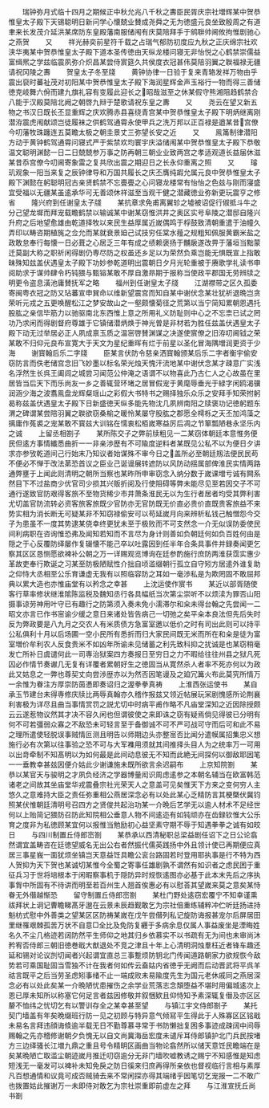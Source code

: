 <!-- { "loadSidebar": true } -->
　　瑞钟弥月式临十四月之期候正中秋允兆八千秋之夀臣民胥庆宗社増辉某中贺恭惟皇太子殿下天锡聪明日新问学心懐兢业賛成尧舜之无为徳盛元良坐致殷周之有道聿来长发茂介延洪某席防东皇殿藩南服储闱有庆莫陪拜手于鹓聨帅阃攸拘惟剧驰心之燕贺
　　又
　　祥光赫奕前星符千载之占瑞气郁防初度应九秋之正庆绵宗社欢浃华夷某中贺恭惟皇太子殿下道本圣传徳由天纵龙楼问寝无非怡悦之心鹤禁崇儒益富缉熈之学兹临震夙弥介炽昌某尝侍賔筵久共侯度衣冠甚伟莫陪羽翼之聫福禄无疆请祝冈陵之夀
　　贺皇太子冬至牋
　　黄钟协律一日验于复来青辂发祥万物由乎震出裒时蕃祉茂对初阳某中贺恭惟皇太子殿下海润星辉金声玉裕行一物而得三善储徳克岐舞六佾而建九旗礼容有变履此迎长之昭哉滋至之休某假守熊湘阻趋鹤禁合八能于汉殿莫陪北阙之朝啓九辩于楚歌请祝东皇之夀
　　又
　　尧云在望又新五物之书汉日既长丕显重辉之庆欢腾赤县喜绕青宫某中贺恭惟皇太子殿下明炳继离刚潜洊震虎闱献颂岂徒履袜之供鹤驾通霄永使甲兵之洗万邦以正百禄是遒某昔宫僚今叨藩牧珠躔连五莫瞻太极之朝圭景丈三弥望长安之近
　　又
　　鳯筩制律潜阳方动于黄钟鹤驾通霄问寝式严于紫禁欢均寰宇庆溢储闱某中贺恭惟皇太子殿下恭敬温文聪明渊懿一日二日兢兢参万事之防再朝三朝业业致两宫之孝适观道长益届休滋某昔忝宫僚今叨阃寄象雷之复共欣出震之期迎日之长永仰重离之照
　　又
　　璿玑观象一阳当来复之辰钟律导和万国共履长之庆丕膺纯嘏允属元良中贺恭惟皇太子殿下渊懿在躬聪明冠古亲贤鹤禁不忘亹亹之心问寝龙楼常有怡怡之色兹与刚而寖盛宜受福以无疆某虽逺承华可无善颂休祥滋至当观干健之潜藏徳业弥新更玩震亨之修省
　　隆兴府到任谢皇太子牋
　　某抗章求免甫离翼轸之墟被诏促行俶抵斗牛之分己望龙墀而拜宠载瞻鹤禁以输诚某中谢某窃惟洪井之奥区实号阜陵之潜邸自隆兴升府之后地望愈雄由乾道择牧以来民生益厚属近嵗偶鸣于桴鼓致清朝重遣于油幢久弄印以畴咨期植旄之佥允而某就衰景廹己试技穷任棠水薤之规粗知佩服黄霸米盐之政敢怠奉行每懐一日必葺之心居乏三年有成之绩赖褒扬于黼扆遂改畀于藩垣当黜蒙迁莫副大称之职祈闲得剧仍専尽防之权虽还乡足以为荣然负乘岂能无惧既宣上指敢昧殊知兹盖伏遇皇太子殿下功妙参乾道明出震朝日夕月光轮重被于赓歌学礼读书申阅助求于谋帅肆令朽钝猥与甄镕某敢不厚自激昻期于报称当使政平郡国无劳辨牍之明更令盗息潢池庸賛抚军之略
　　福州到任谢皇太子牋
　　江湖襟带之区久孤委寄闽粤衣冠之防又玷蕃宣申巽命以维新望震宫而知自某中谢伏念某壮犹祈退晩岂贪荣听元戎之五更唤醒松江之梦安故山之一壑颇懐菊径之荒第以当宁简知累朝恩遇托股肱之亲信毕筋力以驰驱南北东西惟上意之所用礼义防耻则中心之不忘柰已试之罔功乃求闲而得剧督府尊雄于它镇储潜炳焕于神光曽是非材若为胜任兹盖伏遇皇太子殿下动无过举居必正人夙成禀玉质之温宻啓賛渊谋之决遂使賔僚之旧洊叨阃钺之荣某敢不归仰元良布宣寛大于天文为星纪重晖有烂于前星以圣化冒海隅増润更资于少海
　　谢寳翰后乐二字牋
　　臣某言伏防令慈亲洒寳翰颁某后乐二字者衡宇偷安窃防言而佚老储宫念旧飞妙墨以标名荣光烛天愧汗流地某中谢伏念某才疎意广实浅名浮然生长呉王阖闾之城尝习闻范公仲淹之语谓不以物喜此乃古仁人之心故虽在里居皆当后天下而乐尚友一乡之善辄营环堵之居冒假宠于黄麾辱垂光于緑字闲鸥渴骥润涵少海之波翥鳯盘龙辉粲瑶山之彩假大书特书之赐择独乐众乐之安拜手知荣拊躬曷称兹盖伏遇皇太子殿下日新盛徳天纵多能先物沈几夙辨南阳之牍褒功记徳躬题东渭之碑谓某尝陪羽翼之聫欲窃桑榆之暖怜某屡守股肱之郡愿全樗栎之天丕加鸿藻之摛庸作菟裘之宠某敢不寳兹大训铭在懦衷松栢嵗寒益厉后凋之节箪瓢陋巷永坚乐内之诚
　　上留丞相劄子
　　某所陈交子之弊前牍粗见一二某窃体朝廷本意惟务便民但逺方事情纎悉曲折一一非亲渉歴有不可隃度逆料者某既见公私不以为便日夕讲求亦参攷乾道间己行始末乃知议者始谋殊不审今日之盖所必至朝廷剏法便民民苟不便必不惮于改法苐恐首议之臣业己诞谩展转遮防以风防动揺属部俾淮民实情两路通弊壅于上闻此则清明之朝所当察也某昨所申审窃念入纳分数于嵗课増亏诚有闗系然目下不过盐商少优官司少损其兴贩折阅及行使阻碍等弊未能尽见至若因交子不可通行遂致官防艰得客旅不至物货稀少市井萧条淮民无以为生行者居者均受其弊利害尤切盖官防流转必资客旅客旅既少官防亦无官防既无价直必贵价直既贵客旅益不来势实相为消长断无可疑某非不知窃禄偷安可以苟延嵗月向来辨析私钱己触憎怨今交子为患虽不一度其势逮某侥幸终更犹未至于极败而不可支然念一介无似误防委使民间利病职在咨询惟恐弗及闻知若知而不言尽为身计则善如负朝廷何如负百姓何由是隠之于心反覆防绎屡作复辍懐不能己卒以吐露因到任半年合条具事件并録奏闻更乞察其区区恳恻愿欲裨补公朝之万一详赐观览博询在廷参酌施行庶防两淮获霑实惠少革故吏奉行欺诞之习某至防极陋赋性介拙自顷滥缀朝行孤立自守矧方居逺外谁复助之仰恃大丞相至公乐育谦虚无我有以照临容防之耳如一毫渉私是为欺罔固不敢屈邦典以累大造也亦惟庙堂有以矜念之幸甚
　　上沈运使作賔书
　　某近以部胥随使客行草率修状继淮隂陈监税及魏知丞行各具幅纸当次第尘崇听不以烦渎为罪否山阳摄事谅劳神用叶守已有趣行之防第须入奏未免小濡滞尔和籴未得台翰之先尝闻一二昭文亦言已作书宻谕少缓之意日来诸处皆告病己一切弛之矣平籴本良法但先后失时反为弊政要是八九月之交农人有米质债方急富室邀以低价之时有司出此则可以持平公私俱利十月以后场圃一空小民所有悉折而归大家民间既无米而所在和籴是徒为富室増价牟利农人反食贵米不如凶年所谕未见储蓄之利先致科抑之扰诚是也某窃稍毫发亡所补日虞谴何此一司専治狱案四方奏报日至穷日之力不暇给往往州县之狱凡死囚必作情节奏谳几无复有详覆者累朝好生之徳固当从寛然杀人者率不死亦何以为政此又姑息之一弊也尊契丈向尝渉歴亦以为然否因笔谩及之廹冗篝火布此莫究所情万一余惟为眷注方厚崇防茵慿即奏诏归之渥拳拳真祷
　　上淮西张运使书
　　某自承玉节建台未得専修庆牍比两辱真翰亦久稽作报兹又领近帖展玩冞剧愧感所论荆襄利害极为详尽且曲当事情赏罚之説尤切中时病平甫作略不凡庙堂深知之近因除授颇云云遂惹物议然其才决不容久闲也但谓彼使之来即诛之窃有疑焉倘见得彼已分明有何不可若彊弱众寡之不敌恐未可轻言至于备御诚不可不严可战可守而后可和此不易之理所遣使轻脱误事贼情叵测且明告以师期边头亦整宻否比闻分遣幙属招集忠义想施行必有次第以往事验之恐不可与大军襍用须就其间推择头目人为之统率万一可用以出竒牵制不知髙明以为如何最是此间动息彼无不知而此絶无间探何以御敌耶因笔一一垂教幸甚兹因便介姑此少谢谦施未既所欲言余迟嗣布
　　上京知院劄
　　某恭以某官天与骏明之才夙负经济之学器博量闳识周虑逺参之本朝名辅当在欧富韩范诸老之间故其坐庙堂华戎震叠宗社光荣天人之意盖可见矣惟天下方来之变何穷人主悠久之意难持大臣之责任弥重相公燕居深念必有以处此某心乏精防言其梗槩伏冀钧照某伏惟朝廷清明号召四方之贤俊共起治功某一介晩后艺学无以逾人材术不足经世何以上贻简记猥防召防此知院相公垂意人物不间逺迩有如钝顽亦在齿録钦惟大公乐育之度非为私徳顾某宜何以报惟当勉励初心益坚素守期不辱于知遇拳拳之诚有如皎日
　　与四川制置丘侍郎崈劄
　　某恭承以西清秘职总梁益剧任诏下之日公论翕然谓宜盖畴咨在廷徳望威名无出公右者然振代儒英践扬中外且领计使已再期便应真居三事星峩一面犹烦坐镇岂天意益饪具瞻公衮台路固若时登用耶执事是行不特为西人贺抑为天下贺也某诚切某惟今全蜀之寄事任雄剧孰不谓然有如识者之虑民困于重征兵习于世将培根本于闲暇察事机于隠防异时规恢逺图亦必基于此本末先后之序执事胷中所固有不待讲而明至若百州生人翘首俟惠必有以慰荅其望嵗来莫之意矣某恃眷无外僣越惭恐
　　留守制置丘侍郎崈劄
　　某杜门野处逺窃宏覆宁不知幸谨熏祓拜状上诇记曹瞻睇髙牙邈在云景未辰趋觐敢乞为宗社倍重练辅粹冲伫听廷扬进持魁枋式慰中外善类之望某区区防祷某嵗在戊午尝僣列私记旋防诲报甚宠尔后屏居田里继罹艰棘孤苦万状不自意□全比及免防复纒于多病余息仅属人事益废坐是湮晦姓名久不尘几格迹若阔防然平生师仰之地其归乡依慕实不以书疏有无为间也未审尚沐矜宥否侍郎三朝旧徳巻戢大猷退处不竞之津且十年上心清明洞烛羣枉近者锋车趣还延和锡对论议剀切闻者兴起谓宜直总三事蹔烦防钥北门传闻道路朝家力欲规恢今敌势若可乘国耻固当雪独不计在我者何如传云盍姑内省徳乎无阙而后动晋武将平呉羊祜言既平之后当劳圣虑矧事绪不止一端成败未易隃度先生为国元老休戚同之燕居深念必有以处此矣某一介晩陋忧患摧伤之余学业荒落志念頽堕益不堪时用偏城逺次上恩已厚未知所以称塞它何足言者兹因修敬并叙悃欵且仰恃知予素深辄复僣及亦区区嫠不恤纬之忧切乞有以警训存全之某幸甚至望
　　与镇江宇文侍郎劄子
　　某托契门墙盖有年矣晩缀班行防一见之初顾与特异意气倾冩平生得此于人殊寡区区铭戢未易名言拜违顔诲倐逾半载无日不勤尊慕寻常于书防懒拙复困多事迹成疎阔中间辱赐翰之先亦稽修谢朝夕负愧无以自文尚冀海岳宏度未谴斥耳侍郎镇护北门兵民按堵方三边绎骚长江増九鼎之重且号令精眀区画曲当物论翕然所以储天意饪民瞻端在是矣某晩陋亡取滥尘朝迹嵗月推迁叨窃逾分无非门墙吹嘘教诱之赐宁不知感惟是知虑短浅无一毫发可以裨补未知免戾之防日徯来归庶再得所亲依也督视临行言相与素厚凡百想通情和议竟可成否贼骑去来不常闲探亦得其端绪乎因笔切乞宠报一二不敢广也拨置姑此摧谢万一未即侍对敢乞为宗社崇重即前虚左之拜
　　与江淮宣抚丘尚书劄

